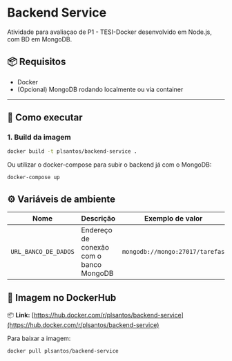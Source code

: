 # Backend Service

Atividade para avaliaçao de P1 - TESI-Docker desenvolvido em Node.js, com BD em MongoDB.

## 📦 Requisitos

- Docker
- (Opcional) MongoDB rodando localmente ou via container

---

## 🚀 Como executar

### 1. Build da imagem

```bash
docker build -t plsantos/backend-service .
```

Ou utilizar o docker-compose para subir o backend já com o MongoDB:

```bash
docker-compose up
```

## ⚙️ Variáveis de ambiente

| Nome                 | Descrição                               | Exemplo de valor                |
| -------------------- | --------------------------------------- | ------------------------------- |
| `URL_BANCO_DE_DADOS` | Endereço de conexão com o banco MongoDB | `mongodb://mongo:27017/tarefas` |

## 🐳 Imagem no DockerHub

📦 **Link:** [https://hub.docker.com/r/plsantos/backend-service](https://hub.docker.com/r/plsantos/backend-service)

Para baixar a imagem:

```bash
docker pull plsantos/backend-service
```
